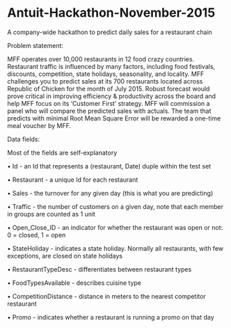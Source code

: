 # Antuit-Hackathon-November-2015
A company-wide hackathon to predict daily sales for a restaurant chain

Problem statement:

MFF operates over 10,000 restaurants in 12 food crazy countries. Restaurant traffic is influenced by many factors, including food festivals, discounts, competition, state holidays, seasonality, and locality. MFF challenges you to predict sales at its 700 restaurants located across Republic of Chicken for the month of July 2015. Robust forecast would prove critical in improving efficiency & productivity across the board and help MFF focus on its ‘Customer First’ strategy. MFF will commission a panel who will compare the predicted sales with actuals. The team that predicts with minimal Root Mean Square Error will be rewarded a one-time meal voucher by MFF.

Data fields:

Most of the fields are self-explanatory

•             Id - an Id that represents a (restaurant, Date) duple within the test set

•             Restaurant - a unique Id for each restaurant

•             Sales - the turnover for any given day (this is what you are predicting)

•             Traffic - the number of customers on a given day, note that each member in groups are counted as 1 unit

•             Open_Close_ID - an indicator for whether the restaurant was open or not: 0 = closed, 1 = open

•             StateHoliday - indicates a state holiday. Normally all restaurants, with few exceptions, are closed on state holidays

•             RestaurantTypeDesc - differentiates between restaurant types

•             FoodTypesAvailable - describes cuisine type

•             CompetitionDistance - distance in meters to the nearest competitor restaurant

•             Promo - indicates whether a restaurant is running a promo on that day

 
